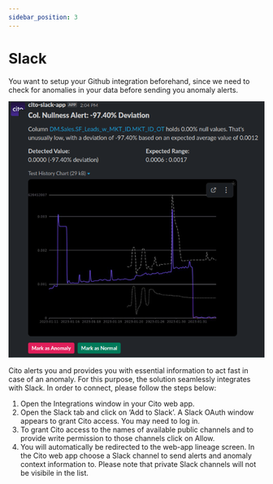 ```yaml
---
sidebar_position: 3
---
```


# Slack

You want to setup your Github integration beforehand, since we need to check for anomalies in your data before sending you anomaly alerts.

<div style={{textAlign: 'center'}}>

![image](./img/slack-alert.png)

</div>

Cito alerts you and provides you with essential information to act fast in case of an anomaly. For this purpose, the solution seamlessly integrates with Slack. In order to connect, please follow the steps below:

1. Open the Integrations window in your Cito web app.
2. Open the Slack tab and click on ‘Add to Slack’. A Slack OAuth window appears to grant Cito access. You may need to log in.
3. To grant Cito access to the names of available public channels and to provide write permission to those channels click on Allow.
4. You will automatically be redirected to the web-app lineage screen. In the Cito web app choose a Slack channel to send alerts and anomaly context information to. Please note that private Slack channels will not be visibile in the list.
